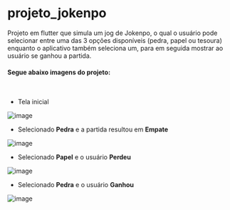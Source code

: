 # projeto_jokenpo

Projeto em flutter que simula um jog de Jokenpo, o qual o usuário pode selecionar entre uma das 3 opções disponíveis (pedra, papel ou tesoura) enquanto o aplicativo também seleciona um, para em seguida mostrar ao usuário se ganhou a partida.

<h4>Segue abaixo imagens do projeto:</h4>

<br>

- Tela inicial

![image](https://github.com/Wesley-Dutra/Projeto_jokenpo/assets/72281650/586aa3b6-4a5b-4e96-89f6-058545982a1f)

- Selecionado **Pedra** e a partida resultou em **Empate**

![image](https://github.com/Wesley-Dutra/Projeto_jokenpo/assets/72281650/c213e582-c367-49d8-a621-dff720048354)

- Selecionado **Papel** e o usuário **Perdeu**

![image](https://github.com/Wesley-Dutra/Projeto_jokenpo/assets/72281650/2006a605-a4b5-453d-be8d-c77dad7ad9f0)

- Selecionado **Pedra** e o usuário **Ganhou**

![image](https://github.com/Wesley-Dutra/Projeto_jokenpo/assets/72281650/c9c93a8c-6869-4e02-afc0-c8f3d32425bc)
